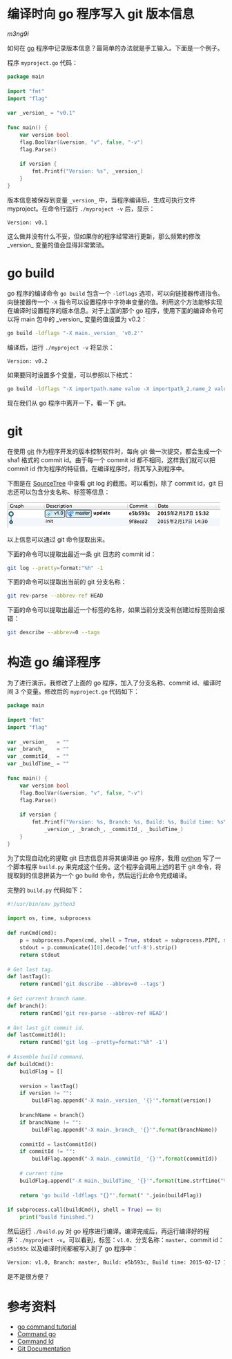 编译时向 go 程序写入 git 版本信息
=================================

*m3ng9i*

如何在 [go](https://golang.org "点击前往 golang 官方网站") 程序中记录版本信息？最简单的办法就是手工输入。下面是一个例子。

程序 `myproject.go` 代码：

```go
package main

import "fmt"
import "flag"

var _version_ = "v0.1"

func main() {
    var version bool
    flag.BoolVar(&version, "v", false, "-v")
    flag.Parse()

    if version {
        fmt.Printf("Version: %s", _version_)
    }
}
```

版本信息被保存到变量 `_version_` 中，当程序编译后，生成可执行文件 myproject。在命令行运行 `./myproject -v` 后，显示：

```nohighlight
Version: v0.1
```

这么做并没有什么不妥，但如果你的程序经常进行更新，那么频繁的修改 \_version\_ 变量的值会显得非常繁琐。

# go build

go 程序的编译命令 `go build` 包含一个 `-ldflags` 选项，可以向链接器传递指令。向链接器传一个 `-X` 指令可以设置程序中字符串变量的值。利用这个方法能够实现在编译时设置程序的版本信息。对于上面的那个 go 程序，使用下面的编译命令可以将 main 包中的 \_version\_ 变量的值设置为 v0.2：

```bash
go build -ldflags "-X main._version_ 'v0.2'"
```

编译后，运行 `./myproject -v` 将显示：

```nohighlight
Version: v0.2
```

如果要同时设置多个变量，可以参照以下格式：

```bash
go build -ldflags "-X importpath.name value -X importpath_2.name_2 value_2 ..."
```

现在我们从 go 程序中离开一下，看一下 git。

# git

在使用 [git](http://git-scm.com "点击前往 git 官方网站") 作为程序开发的版本控制软件时，每向 git 做一次提交，都会生成一个 sha1 格式的 commit id。由于每一个 commit id 都不相同，这样我们就可以把 commit id 作为程序的特征值，在编译程序时，将其写入到程序中。

下图是在 [SourceTree](http://sourcetreeapp.com) 中查看 git log 的截图。可以看到，除了 commit id，git 日志还可以包含分支名称、标签等信息：

![git 日志](/static/2015/build_go_program_with_git_version_1.png)

以上信息可以通过 git 命令提取出来。

下面的命令可以提取出最近一条 git 日志的 commit id：

```bash
git log --pretty=format:"%h" -1
```

下面的命令可以提取出当前的 git 分支名称：

```bash
git rev-parse --abbrev-ref HEAD
```

下面的命令可以提取出最近一个标签的名称，如果当前分支没有创建过标签则会报错：

```bash
git describe --abbrev=0 --tags
```

# 构造 go 编译程序

为了进行演示，我修改了上面的 go 程序，加入了分支名称、commit id、编译时间 3 个变量。修改后的 `myproject.go` 代码如下：

```go
package main

import "fmt"
import "flag"

var _version_   = ""
var _branch_    = ""
var _commitId_  = ""
var _buildTime_ = ""

func main() {
    var version bool
    flag.BoolVar(&version, "v", false, "-v")
    flag.Parse()

    if version {
        fmt.Printf("Version: %s, Branch: %s, Build: %s, Build time: %s\n",
            _version_, _branch_, _commitId_, _buildTime_)
    }
}
```

为了实现自动化的提取 git 日志信息并将其编译进 go 程序，我用 [python](http://python.org) 写了一个脚本程序 `build.py` 来完成这个任务。这个程序会调用上述的若干 git 命令，将提取到的信息拼装为一个 go build 命令，然后运行此命令完成编译。

完整的 `build.py` 代码如下：

```python
#!/usr/bin/env python3

import os, time, subprocess

def runCmd(cmd):
    p = subprocess.Popen(cmd, shell = True, stdout = subprocess.PIPE, stderr = subprocess.PIPE)
    stdout = p.communicate()[0].decode('utf-8').strip()
    return stdout

# Get last tag.
def lastTag():
    return runCmd('git describe --abbrev=0 --tags')

# Get current branch name.
def branch():
    return runCmd('git rev-parse --abbrev-ref HEAD')

# Get last git commit id.
def lastCommitId():
    return runCmd('git log --pretty=format:"%h" -1')

# Assemble build command.
def buildCmd():
    buildFlag = []

    version = lastTag()
    if version != "":
        buildFlag.append("-X main._version_ '{}'".format(version))

    branchName = branch()        
    if branchName != "":
        buildFlag.append("-X main._branch_ '{}'".format(branchName))

    commitId = lastCommitId()
    if commitId != "":
        buildFlag.append("-X main._commitId_ '{}'".format(commitId))

    # current time
    buildFlag.append("-X main._buildTime_ '{}'".format(time.strftime("%Y-%m-%d %H:%M %z")))

    return 'go build -ldflags "{}"'.format(" ".join(buildFlag))

if subprocess.call(buildCmd(), shell = True) == 0:
    print("build finished.")
```

然后运行 `./build.py` 对 go 程序进行编译。编译完成后，再运行编译好的程序：`./myproject -v`。可以看到，标签：`v1.0`、分支名称：`master`、commit id：`e5b593c` 以及编译时间都被写入到了 go 程序中：

```bash
Version: v1.0, Branch: master, Build: e5b593c, Build time: 2015-02-17 15:46 +0800
```

是不是很方便？

# 参考资料

- [go command tutorial](https://github.com/hyper-carrot/go_command_tutorial)
- [Command go](http://golang.org/cmd/go/)
- [Command ld](http://golang.org/cmd/ld/)
- [Git Documentation](http://git-scm.com/doc)

